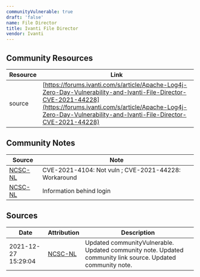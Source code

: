 ```yaml
---
communityVulnerable: true
draft: 'false'
name: File Director
title: Ivanti File Director
vendor: Ivanti
---
```



## Community Resources
| Resource | Link |
| --- | --- |
| source | [https://forums.ivanti.com/s/article/Apache-Log4j-Zero-Day-Vulnerability-and-Ivanti-File-Director-CVE-2021-44228](https://forums.ivanti.com/s/article/Apache-Log4j-Zero-Day-Vulnerability-and-Ivanti-File-Director-CVE-2021-44228) |

## Community Notes
| Source | Note |
| --- | --- |
| [NCSC-NL](https://github.com/NCSC-NL/log4shell/blob/main/software/README.md) | CVE-2021-4104: Not vuln ; CVE-2021-44228: Workaround </ul> |
| [NCSC-NL](https://github.com/NCSC-NL/log4shell/blob/main/software/README.md) | Information behind login |

## Sources
| Date | Attribution | Description |
| --- | --- | --- |
| 2021-12-27 15:29:04 | [NCSC-NL](https://github.com/NCSC-NL/log4shell/blob/main/software/README.md) | Updated communityVulnerable. Updated community note. Updated community link source. Updated community note.  |
